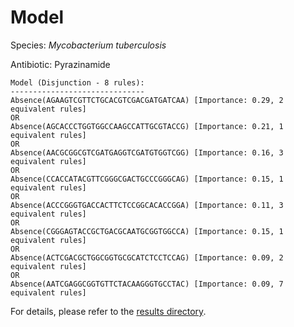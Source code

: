 
# Model

Species: *Mycobacterium tuberculosis*

Antibiotic: Pyrazinamide

```
Model (Disjunction - 8 rules):
------------------------------
Absence(AGAAGTCGTTCTGCACGTCGACGATGATCAA) [Importance: 0.29, 2 equivalent rules]
OR
Absence(AGCACCCTGGTGGCCAAGCCATTGCGTACCG) [Importance: 0.21, 1 equivalent rules]
OR
Absence(AACGCGGCGTCGATGAGGTCGATGTGGTCGG) [Importance: 0.16, 3 equivalent rules]
OR
Absence(CCACCATACGTTCGGGCGACTGCCCGGGCAG) [Importance: 0.15, 1 equivalent rules]
OR
Absence(ACCCGGGTGACCACTTCTCCGGCACACCGGA) [Importance: 0.11, 3 equivalent rules]
OR
Absence(CGGGAGTACCGCTGACGCAATGCGGTGGCCA) [Importance: 0.15, 1 equivalent rules]
OR
Absence(ACTCGACGCTGGCGGTGCGCATCTCCTCCAG) [Importance: 0.09, 2 equivalent rules]
OR
Absence(AATCGAGGCGGTGTTCTACAAGGGTGCCTAC) [Importance: 0.09, 7 equivalent rules]

```

For details, please refer to the [results directory](../../../../../results/scm_b/mycobacterium%20tuberculosis/pyrazinamide/repeat_3/).


